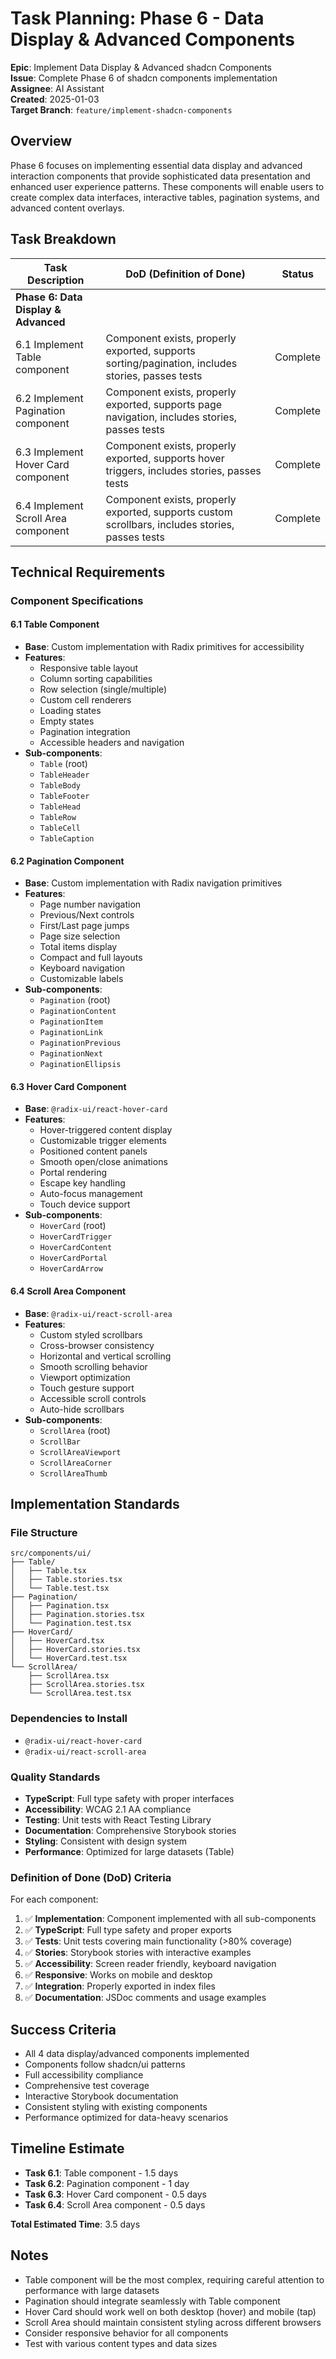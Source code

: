 # Task Planning: Phase 6 - Data Display & Advanced Components

**Epic**: Implement Data Display & Advanced shadcn Components  
**Issue**: Complete Phase 6 of shadcn components implementation  
**Assignee**: AI Assistant  
**Created**: 2025-01-03  
**Target Branch**: `feature/implement-shadcn-components`

## Overview

Phase 6 focuses on implementing essential data display and advanced interaction components that provide sophisticated data presentation and enhanced user experience patterns. These components will enable users to create complex data interfaces, interactive tables, pagination systems, and advanced content overlays.

## Task Breakdown

| Task Description                     | DoD (Definition of Done)                                                                         | Status   |
| ------------------------------------ | ------------------------------------------------------------------------------------------------ | -------- |
| **Phase 6: Data Display & Advanced** |                                                                                                  |          |
| 6.1 Implement Table component        | Component exists, properly exported, supports sorting/pagination, includes stories, passes tests | Complete |
| 6.2 Implement Pagination component   | Component exists, properly exported, supports page navigation, includes stories, passes tests    | Complete |
| 6.3 Implement Hover Card component   | Component exists, properly exported, supports hover triggers, includes stories, passes tests     | Complete |
| 6.4 Implement Scroll Area component  | Component exists, properly exported, supports custom scrollbars, includes stories, passes tests  | Complete |

## Technical Requirements

### Component Specifications

#### 6.1 Table Component

- **Base**: Custom implementation with Radix primitives for accessibility
- **Features**:
  - Responsive table layout
  - Column sorting capabilities
  - Row selection (single/multiple)
  - Custom cell renderers
  - Loading states
  - Empty states
  - Pagination integration
  - Accessible headers and navigation
- **Sub-components**:
  - `Table` (root)
  - `TableHeader`
  - `TableBody`
  - `TableFooter`
  - `TableHead`
  - `TableRow`
  - `TableCell`
  - `TableCaption`

#### 6.2 Pagination Component

- **Base**: Custom implementation with Radix navigation primitives
- **Features**:
  - Page number navigation
  - Previous/Next controls
  - First/Last page jumps
  - Page size selection
  - Total items display
  - Compact and full layouts
  - Keyboard navigation
  - Customizable labels
- **Sub-components**:
  - `Pagination` (root)
  - `PaginationContent`
  - `PaginationItem`
  - `PaginationLink`
  - `PaginationPrevious`
  - `PaginationNext`
  - `PaginationEllipsis`

#### 6.3 Hover Card Component

- **Base**: `@radix-ui/react-hover-card`
- **Features**:
  - Hover-triggered content display
  - Customizable trigger elements
  - Positioned content panels
  - Smooth open/close animations
  - Portal rendering
  - Escape key handling
  - Auto-focus management
  - Touch device support
- **Sub-components**:
  - `HoverCard` (root)
  - `HoverCardTrigger`
  - `HoverCardContent`
  - `HoverCardPortal`
  - `HoverCardArrow`

#### 6.4 Scroll Area Component

- **Base**: `@radix-ui/react-scroll-area`
- **Features**:
  - Custom styled scrollbars
  - Cross-browser consistency
  - Horizontal and vertical scrolling
  - Smooth scrolling behavior
  - Viewport optimization
  - Touch gesture support
  - Accessible scroll controls
  - Auto-hide scrollbars
- **Sub-components**:
  - `ScrollArea` (root)
  - `ScrollBar`
  - `ScrollAreaViewport`
  - `ScrollAreaCorner`
  - `ScrollAreaThumb`

## Implementation Standards

### File Structure

```
src/components/ui/
├── Table/
│   ├── Table.tsx
│   ├── Table.stories.tsx
│   └── Table.test.tsx
├── Pagination/
│   ├── Pagination.tsx
│   ├── Pagination.stories.tsx
│   └── Pagination.test.tsx
├── HoverCard/
│   ├── HoverCard.tsx
│   ├── HoverCard.stories.tsx
│   └── HoverCard.test.tsx
└── ScrollArea/
    ├── ScrollArea.tsx
    ├── ScrollArea.stories.tsx
    └── ScrollArea.test.tsx
```

### Dependencies to Install

- `@radix-ui/react-hover-card`
- `@radix-ui/react-scroll-area`

### Quality Standards

- **TypeScript**: Full type safety with proper interfaces
- **Accessibility**: WCAG 2.1 AA compliance
- **Testing**: Unit tests with React Testing Library
- **Documentation**: Comprehensive Storybook stories
- **Styling**: Consistent with design system
- **Performance**: Optimized for large datasets (Table)

### Definition of Done (DoD) Criteria

For each component:

1. ✅ **Implementation**: Component implemented with all sub-components
2. ✅ **TypeScript**: Full type safety and proper exports
3. ✅ **Tests**: Unit tests covering main functionality (>80% coverage)
4. ✅ **Stories**: Storybook stories with interactive examples
5. ✅ **Accessibility**: Screen reader friendly, keyboard navigation
6. ✅ **Responsive**: Works on mobile and desktop
7. ✅ **Integration**: Properly exported in index files
8. ✅ **Documentation**: JSDoc comments and usage examples

## Success Criteria

- All 4 data display/advanced components implemented
- Components follow shadcn/ui patterns
- Full accessibility compliance
- Comprehensive test coverage
- Interactive Storybook documentation
- Consistent styling with existing components
- Performance optimized for data-heavy scenarios

## Timeline Estimate

- **Task 6.1**: Table component - 1.5 days
- **Task 6.2**: Pagination component - 1 day
- **Task 6.3**: Hover Card component - 0.5 days
- **Task 6.4**: Scroll Area component - 0.5 days

**Total Estimated Time**: 3.5 days

## Notes

- Table component will be the most complex, requiring careful attention to performance with large datasets
- Pagination should integrate seamlessly with Table component
- Hover Card should work well on both desktop (hover) and mobile (tap)
- Scroll Area should maintain consistent styling across different browsers
- Consider responsive behavior for all components
- Test with various content types and data sizes
